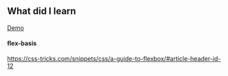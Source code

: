 ## What did I learn

[Demo](https://eowino.github.io/JS30/HTML5VideoPlayer/)

#### flex-basis
https://css-tricks.com/snippets/css/a-guide-to-flexbox/#article-header-id-12